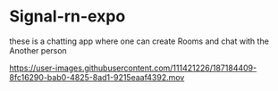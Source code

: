 # Signal-rn-expo

these is a chatting app where one can create Rooms and chat with the Another person 


https://user-images.githubusercontent.com/111421226/187184409-8fc16290-bab0-4825-8ad1-9215eaaf4392.mov

